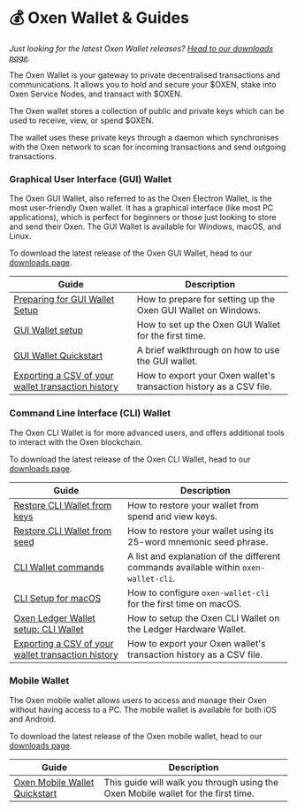 # 💰 Oxen Wallet & Guides

_Just looking for the latest Oxen Wallet releases?_ [_Head to our downloads page_](https://github.com/oxen-io/oxen-electron-gui-wallet/releases)_._

The Oxen Wallet is your gateway to private decentralised transactions and communications. It allows you to hold and secure your $OXEN, stake into Oxen Service Nodes, and transact with $OXEN.

The Oxen wallet stores a collection of public and private keys which can be used to receive, view, or spend $OXEN.

The wallet uses these private keys through a daemon which synchronises with the Oxen network to scan for incoming transactions and send outgoing transactions.

### Graphical User Interface (GUI) Wallet

The Oxen GUI Wallet, also referred to as the Oxen Electron Wallet, is the most user-friendly Oxen wallet. It has a graphical interface (like most PC applications), which is perfect for beginners or those just looking to store and send their Oxen. The GUI Wallet is available for Windows, macOS, and Linux.

To download the latest release of the Oxen GUI Wallet, head to our [downloads page](https://docs.oxen.io/downloads).

| Guide                                                                                                       | Description                                                         |
| ----------------------------------------------------------------------------------------------------------- | ------------------------------------------------------------------- |
| [Preparing for GUI Wallet Setup](preparing-for-gui-wallet-setup-windows.md)                                 | How to prepare for setting up the Oxen GUI Wallet on Windows.       |
| [GUI Wallet setup](gui-wallet-setup.md)                                                                     | How to set up the Oxen GUI Wallet for the first time.               |
| [GUI Wallet Quickstart](gui-wallet-quickstart.md)                                                           | A brief walkthrough on how to use the GUI wallet.                   |
| [Exporting a CSV of your wallet transaction history](exporting-a-csv-of-your-wallet-transaction-history.md) | How to export your Oxen wallet's transaction history as a CSV file. |

### Command Line Interface (CLI) Wallet

The Oxen CLI Wallet is for more advanced users, and offers additional tools to interact with the Oxen blockchain.

To download the latest release of the Oxen CLI Wallet, head to our [downloads page](https://docs.oxen.io/downloads).

| Guide                                                                                                       | Description                                                                          |
| ----------------------------------------------------------------------------------------------------------- | ------------------------------------------------------------------------------------ |
| [Restore CLI Wallet from keys](restore-cli-from-keys.md)                                                    | How to restore your wallet from spend and view keys.                                 |
| [Restore CLI Wallet from seed](restore-cli-from-seed.md)                                                    | How to restore your wallet using its 25-word mnemonic seed phrase.                   |
| [CLI Wallet commands](cli-wallet-commands.md)                                                               | A list and explanation of the different commands available within `oxen-wallet-cli`. |
| [CLI Setup for macOS](cli-wallet-setup-macos.md)                                                            | How to configure `oxen-wallet-cli` for the first time on macOS.                      |
| [Oxen Ledger Wallet setup: CLI Wallet](oxen-ledger-wallet-usage-cli-wallet.md)                              | How to setup the Oxen CLI Wallet on the Ledger Hardware Wallet.                      |
| [Exporting a CSV of your wallet transaction history](exporting-a-csv-of-your-wallet-transaction-history.md) | How to export your Oxen wallet's transaction history as a CSV file.                  |

### Mobile Wallet

The Oxen mobile wallet allows users to access and manage their Oxen without having access to a PC. The mobile wallet is available for both iOS and Android.&#x20;

To download the latest release of the Oxen mobile wallet, head to our [downloads page](../../downloads.md).

| Guide                                                             | Description                                                                       |
| ----------------------------------------------------------------- | --------------------------------------------------------------------------------- |
| [Oxen Mobile Wallet Quickstart](oxen-mobile-wallet-quickstart.md) | This guide will walk you through using the Oxen Mobile wallet for the first time. |
